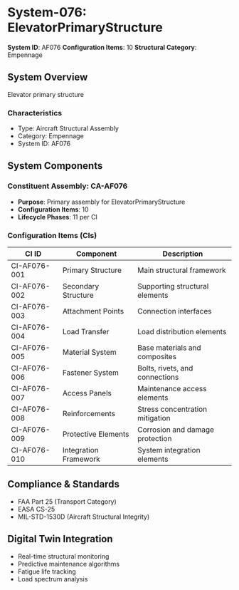 # System-076: ElevatorPrimaryStructure

**System ID**: AF076
**Configuration Items**: 10
**Structural Category**: Empennage

## System Overview

Elevator primary structure

### Characteristics
- Type: Aircraft Structural Assembly
- Category: Empennage
- System ID: AF076

## System Components

### Constituent Assembly: CA-AF076
- **Purpose**: Primary assembly for ElevatorPrimaryStructure
- **Configuration Items**: 10
- **Lifecycle Phases**: 11 per CI

### Configuration Items (CIs)

| CI ID | Component | Description |
|-------|-----------|-------------|
| CI-AF076-001 | Primary Structure | Main structural framework |
| CI-AF076-002 | Secondary Structure | Supporting structural elements |
| CI-AF076-003 | Attachment Points | Connection interfaces |
| CI-AF076-004 | Load Transfer | Load distribution elements |
| CI-AF076-005 | Material System | Base materials and composites |
| CI-AF076-006 | Fastener System | Bolts, rivets, and connections |
| CI-AF076-007 | Access Panels | Maintenance access elements |
| CI-AF076-008 | Reinforcements | Stress concentration mitigation |
| CI-AF076-009 | Protective Elements | Corrosion and damage protection |
| CI-AF076-010 | Integration Framework | System integration elements |

## Compliance & Standards
- FAA Part 25 (Transport Category)
- EASA CS-25
- MIL-STD-1530D (Aircraft Structural Integrity)

## Digital Twin Integration
- Real-time structural monitoring
- Predictive maintenance algorithms
- Fatigue life tracking
- Load spectrum analysis
